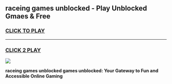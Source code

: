 
## raceing games unblocked - Play Unblocked Gmaes & Free
<h3>
<a href="https://premium.freeplayer.one?title=raceing_games_unblocked&ref=19F">CLICK TO PLAY</a></h3>
<hr>

<h3>
<a href="https://premium.freeplayer.one?title=raceing_games_unblocked&ref=19F">CLICK 2 PLAY</a>
  
</h3>

<a href="https://premium.freeplayer.one?title=raceing_games_unblocked&ref=19F/"><img src="https://clearcache.store/games.png"></a>


**raceing games unblocked games unblocked: Your Gateway to Fun and Accessible Online Gaming**
